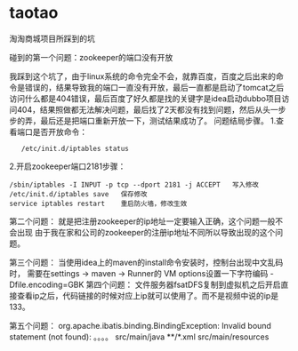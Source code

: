 # taotao
淘淘商城项目所踩到的坑

碰到的第一个问题：zookeeper的端口没有开放 

我踩到这个坑了，由于linux系统的命令完全不会，就靠百度，百度之后出来的命令是错误的，结果导致我的端口一直没有开放，最后一直都是启动了tomcat之后访问什么都是404错误，最后百度了好久都是找的关键字是idea启动dubbo项目访问404，结果照做都无法解决问题，最后找了2天都没有找到问题，然后从头一步步的弄，最后还是把端口重新开放一下，测试结果成功了。
问题结局步骤。
1.查看端口是否开放命令：

       /etc/init.d/iptables status
       
2.开启zookeeper端口2181步骤：

    /sbin/iptables -I INPUT -p tcp --dport 2181 -j ACCEPT   写入修改
    /etc/init.d/iptables save   保存修改
    service iptables restart    重启防火墙，修改生效
    
第二个问题：
    就是把注册zookeeper的ip地址一定要输入正确，这个问题一般不会出现
由于我在家和公司的zookeeper的注册ip地址不同所以导致出现的这个问题。

第三个问题：
        当使用idea上的maven的install命令安装时，控制台出现中文乱码时，
        需要在settings -> maven -> Runner的 VM options设置一下字符编码 -Dfile.encoding=GBK
第四个问题：
        文件服务器fsatDFS复制到虚拟机之后开启直接查看ip之后，代码链接的时候对应上ip就可以使用了。而不是视频中说的ip是133。
        
第五个问题：
org.apache.ibatis.binding.BindingException: Invalid bound statement (not found): 。。。。
 <resources>
    <!-- maven项目中src源代码下的xml等资源文件编译进classes文件夹，
        注意：如果没有这个，它会自动搜索resources下是否有mapper.xml文件，
        如果没有就会报org.apache.ibatis.binding.BindingException: Invalid bound statement (not found): 。。。。-->
    <resource>
        <directory>src/main/java</directory>
        <includes>
            <include>**/*.xml</include>
        </includes>
    </resource>
    <!--将resources目录下的配置文件编译进classes文件  -->
    <resource>
        <directory>src/main/resources</directory>
    </resource>
</resources>  

     
